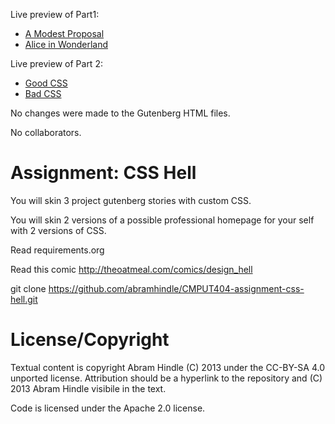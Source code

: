 Live preview of Part1:

* [A Modest Proposal](http://by29009.github.io/gutenberg/AModestProposal.html)
* [Alice in Wonderland](http://by29009.github.io/gutenberg/AlicesAdventuresInWonderland.html)

Live preview of Part 2:

* [Good CSS](http://by29009.github.io/GoodTheme.html)
* [Bad CSS](http://by29009.github.io/BadTheme.html)

No changes were made to the Gutenberg HTML files.

No collaborators.

Assignment: CSS Hell
====================

You will skin 3 project gutenberg stories with custom CSS.

You will skin 2 versions of a possible professional homepage for your
self with 2 versions of CSS.

Read requirements.org

Read this comic http://theoatmeal.com/comics/design_hell

git clone https://github.com/abramhindle/CMPUT404-assignment-css-hell.git

License/Copyright
=================

Textual content is copyright Abram Hindle (C) 2013 under the CC-BY-SA
4.0 unported license. Attribution should be a hyperlink to the
repository and (C) 2013 Abram Hindle visibile in the text.

Code is licensed under the Apache 2.0 license.



